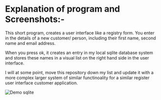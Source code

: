 <h1>Explanation of program  and Screenshots:-</h1>

This short program, creates a user interface like a registry form.  You enter in the details of a new customer/ person, including their first name, second name and email address.

When you press ok, it creates an entry in my local sqlite database system and stores these names in a visual list on the right hand side in the user interface.

I will at some point, move this repository down my list and update it with a more complex larger system of similar functinoality for a similar register user interface customer application.

![Demo sqlite](https://github.com/WAZJACk85/C-Languages-and-SQL-integrated-Projects/assets/20317523/63bfa396-2372-4229-be0b-9939365a4635)

